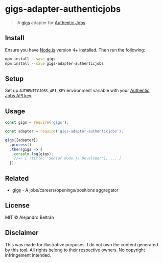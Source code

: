 # gigs-adapter-authenticjobs

> A [gigs](https://github.com/alebelcor/gigs) adapter for [Authentic Jobs](https://authenticjobs.com)

## Install

Ensure you have [Node.js](https://nodejs.org) version 4+ installed. Then run the following:

```bash
npm install --save gigs
npm install --save gigs-adapter-authenticjobs
```

## Setup

Set up `AUTHENTICJOBS_API_KEY` environment variable with your [Authentic Jobs API key](https://authenticjobs.com/api).

## Usage

```js
const gigs = require('gigs');

const adapter = require('gigs-adapter-authenticjobs');

gigs([adapter])
  .process()
  .then(gigs => {
    console.log(gigs);
    //=> [ {title: 'Senior Node.js Developer'}, ... ]
  });
```

## Related

* [gigs](https://github.com/alebelcor/gigs) - A jobs/careers/openings/positions aggregator

## License

MIT © Alejandro Beltrán

## Disclaimer

This was made for illustrative purposes.
I do not own the content generated by this tool.
All rights belong to their respective owners.
No copyright infringement intended.
